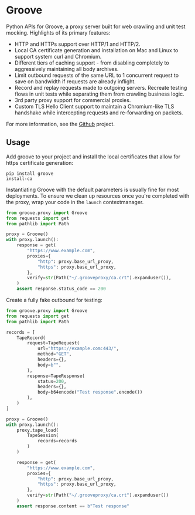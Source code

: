 # Groove

Python APIs for Groove, a proxy server built for web crawling and unit test mocking. Highlights of its primary features:

- HTTP and HTTPs support over HTTP/1 and HTTP/2.
- Local CA certificate generation and installation on Mac and Linux to support system curl and Chromium.
- Different tiers of caching support - from disabling completely to aggressively maintaining all body archives.
- Limit outbound requests of the same URL to 1 concurrent request to save on bandwidth if requests are already inflight.
- Record and replay requests made to outgoing servers. Recreate testing flows in unit tests while separating them from crawling business logic.
- 3rd party proxy support for commercial proxies.
- Custom TLS Hello Client support to maintain a Chromium-like TLS handshake while intercepting requests and re-forwarding on packets.

For more information, see the [Github](https://github.com/piercefreeman/grooveproxy) project.

## Usage

Add groove to your project and install the local certificates that allow for https certificate generation:

```
pip install groove
install-ca
```

Instantiating Groove with the default parameters is usually fine for most deployments. To ensure we clean up resources once you're completed with the proxy, wrap your code in the `launch` contextmanager.

```python
from groove.proxy import Groove
from requests import get
from pathlib import Path

proxy = Groove()
with proxy.launch():
    response = get(
        "https://www.example.com",
        proxies={
            "http": proxy.base_url_proxy,
            "https": proxy.base_url_proxy,
        },
        verify=str(Path("~/.grooveproxy/ca.crt").expanduser()),
    )
    assert response.status_code == 200
```

Create a fully fake outbound for testing:

```python
from groove.proxy import Groove
from requests import get
from pathlib import Path

records = [
    TapeRecord(
        request=TapeRequest(
            url="https://example.com:443/",
            method="GET",
            headers={},
            body=b"",
        ),
        response=TapeResponse(
            status=200,
            headers={},
            body=b64encode("Test response".encode())
        ),
    )
]

proxy = Groove()
with proxy.launch():
    proxy.tape_load(
        TapeSession(
            records=records
        )
    )

    response = get(
        "https://www.example.com",
        proxies={
            "http": proxy.base_url_proxy,
            "https": proxy.base_url_proxy,
        },
        verify=str(Path("~/.grooveproxy/ca.crt").expanduser())
    )
    assert response.content == b"Test response"
```
